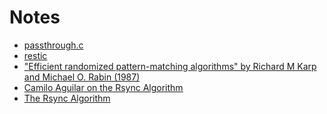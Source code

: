 Notes
===

* [passthrough.c](https://github.com/libfuse/libfuse/blob/master/example/passthrough.c)
* [restic](https://restic.net/blog/2015-09-12/restic-foundation1-cdc/)
* ["Efficient randomized pattern-matching algorithms" by Richard M Karp and Michael O. Rabin (1987)](https://citeseerx.ist.psu.edu/viewdoc/summary?doi=10.1.1.86.9502)
* [Camilo Aguilar on the Rsync Algorithm](https://www.youtube.com/watch?v=X3Stha8pxXc)
* [The Rsync Algorithm](https://olstrans.sourceforge.net/release/OLS2000-rsync/OLS2000-rsync.html)
